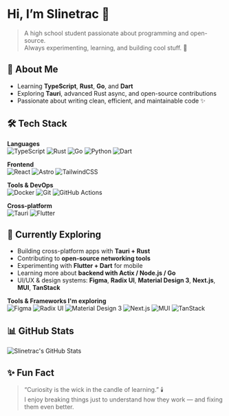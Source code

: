 # Hi, I’m Slinetrac 👋

> A high school student passionate about programming and open-source.  
> Always experimenting, learning, and building cool stuff. 🚀


## 🌱 About Me
- Learning **TypeScript**, **Rust**, **Go**, and **Dart**  
- Exploring **Tauri**, advanced Rust async, and open-source contributions  
- Passionate about writing clean, efficient, and maintainable code ✨  


## 🛠 Tech Stack

**Languages**  
![TypeScript](https://img.shields.io/badge/TypeScript-3178C6?style=for-the-badge&logo=typescript&logoColor=white)
![Rust](https://img.shields.io/badge/Rust-000000?style=for-the-badge&logo=rust&logoColor=white)
![Go](https://img.shields.io/badge/Go-00ADD8?style=for-the-badge&logo=go&logoColor=white)
![Python](https://img.shields.io/badge/Python-3776AB?style=for-the-badge&logo=python&logoColor=white)
![Dart](https://img.shields.io/badge/Dart-0175C2?style=for-the-badge&logo=dart&logoColor=white)

**Frontend**  
![React](https://img.shields.io/badge/React-61DAFB?style=for-the-badge&logo=react&logoColor=black)
![Astro](https://img.shields.io/badge/Astro-FF5F01?style=for-the-badge&logo=astro&logoColor=white)
![TailwindCSS](https://img.shields.io/badge/Tailwind-06B6D4?style=for-the-badge&logo=tailwindcss&logoColor=white)

**Tools & DevOps**  
![Docker](https://img.shields.io/badge/Docker-2496ED?style=for-the-badge&logo=docker&logoColor=white)
![Git](https://img.shields.io/badge/Git-F05032?style=for-the-badge&logo=git&logoColor=white)
![GitHub Actions](https://img.shields.io/badge/GitHub_Actions-2088FF?style=for-the-badge&logo=github-actions&logoColor=white)

**Cross-platform**  
![Tauri](https://img.shields.io/badge/Tauri-FFC131?style=for-the-badge&logo=tauri&logoColor=black)
![Flutter](https://img.shields.io/badge/Flutter-02569B?style=for-the-badge&logo=flutter&logoColor=white)


## 🚀 Currently Exploring
- Building cross-platform apps with **Tauri + Rust**  
- Contributing to **open-source networking tools**  
- Experimenting with **Flutter + Dart** for mobile  
- Learning more about **backend with Actix / Node.js / Go**  
- UI/UX & design systems: **Figma**, **Radix UI**, **Material Design 3**, **Next.js**, **MUI**, **TanStack**  

**Tools & Frameworks I'm exploring**  
![Figma](https://img.shields.io/badge/Figma-F24E1E?style=for-the-badge&logo=figma&logoColor=white)
![Radix UI](https://img.shields.io/badge/Radix_UI-161618?style=for-the-badge&logo=radix-ui&logoColor=white)
![Material Design 3](https://img.shields.io/badge/Material_Design_3-757575?style=for-the-badge&logo=materialdesign&logoColor=white)
![Next.js](https://img.shields.io/badge/Next.js-000000?style=for-the-badge&logo=nextdotjs&logoColor=white)
![MUI](https://img.shields.io/badge/MUI-007FFF?style=for-the-badge&logo=mui&logoColor=white)
![TanStack](https://img.shields.io/badge/TanStack-FF4154?style=for-the-badge&logo=reactquery&logoColor=white)


## 📊 GitHub Stats
![Slinetrac's GitHub Stats](https://github-readme-stats.vercel.app/api?username=Slinetrac&show_icons=true&theme=tokyonight&hide_border=true&count_private=true)


## ✨ Fun Fact
> “Curiosity is the wick in the candle of learning.” 🕯️  
I enjoy breaking things just to understand how they work — and fixing them even better.
